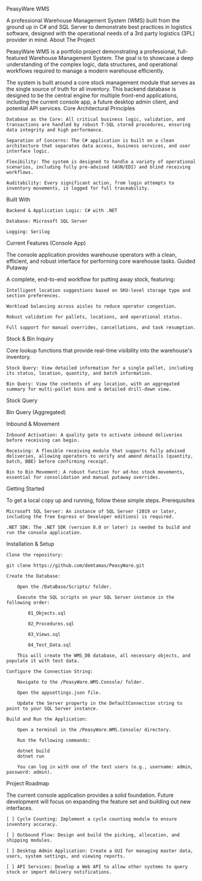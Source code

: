 PeasyWare WMS

A professional Warehouse Management System (WMS) built from the ground up in C# and SQL Server to demonstrate best practices in logistics software, designed with the operational needs of a 3rd party logistics (3PL) provider in mind.
About The Project

PeasyWare WMS is a portfolio project demonstrating a professional, full-featured Warehouse Management System. The goal is to showcase a deep understanding of the complex logic, data structures, and operational workflows required to manage a modern warehouse efficiently.

The system is built around a core stock management module that serves as the single source of truth for all inventory. This backend database is designed to be the central engine for multiple front-end applications, including the current console app, a future desktop admin client, and potential API services.
Core Architectural Principles

    Database as the Core: All critical business logic, validation, and transactions are handled by robust T-SQL stored procedures, ensuring data integrity and high performance.

    Separation of Concerns: The C# application is built on a clean architecture that separates data access, business services, and user interface logic.

    Flexibility: The system is designed to handle a variety of operational scenarios, including fully pre-advised (ASN/EDI) and blind receiving workflows.

    Auditability: Every significant action, from login attempts to inventory movements, is logged for full traceability.

Built With

    Backend & Application Logic: C# with .NET

    Database: Microsoft SQL Server

    Logging: Serilog

Current Features (Console App)

The console application provides warehouse operators with a clean, efficient, and robust interface for performing core warehouse tasks.
Guided Putaway

A complete, end-to-end workflow for putting away stock, featuring:

    Intelligent location suggestions based on SKU-level storage type and section preferences.

    Workload balancing across aisles to reduce operator congestion.

    Robust validation for pallets, locations, and operational status.

    Full support for manual overrides, cancellations, and task resumption.

Stock & Bin Inquiry

Core lookup functions that provide real-time visibility into the warehouse's inventory.

    Stock Query: View detailed information for a single pallet, including its status, location, quantity, and batch information.

    Bin Query: View the contents of any location, with an aggregated summary for multi-pallet bins and a detailed drill-down view.

Stock Query
	

Bin Query (Aggregated)


	


Inbound & Movement

    Inbound Activation: A quality gate to activate inbound deliveries before receiving can begin.

    Receiving: A flexible receiving module that supports fully advised deliveries, allowing operators to verify and amend details (quantity, batch, BBE) before confirming receipt.

    Bin to Bin Movement: A robust function for ad-hoc stock movements, essential for consolidation and manual putaway overrides.

Getting Started

To get a local copy up and running, follow these simple steps.
Prerequisites

    Microsoft SQL Server: An instance of SQL Server (2019 or later, including the free Express or Developer editions) is required.

    .NET SDK: The .NET SDK (version 8.0 or later) is needed to build and run the console application.

Installation & Setup

    Clone the repository:

    git clone https://github.com/demtamas/PeasyWare.git

    Create the Database:

        Open the /DataBase/Scripts/ folder.

        Execute the SQL scripts on your SQL Server instance in the following order:

            01_Objects.sql

            02_Procedures.sql

            03_Views.sql

            04_Test_Data.sql

        This will create the WMS_DB database, all necessary objects, and populate it with test data.

    Configure the Connection String:

        Navigate to the /PeasyWare.WMS.Console/ folder.

        Open the appsettings.json file.

        Update the Server property in the DefaultConnection string to point to your SQL Server instance.

    Build and Run the Application:

        Open a terminal in the /PeasyWare.WMS.Console/ directory.

        Run the following commands:

        dotnet build
        dotnet run

        You can log in with one of the test users (e.g., username: admin, password: admin).

Project Roadmap

The current console application provides a solid foundation. Future development will focus on expanding the feature set and building out new interfaces.

    [ ] Cycle Counting: Implement a cycle counting module to ensure inventory accuracy.

    [ ] Outbound Flow: Design and build the picking, allocation, and shipping modules.

    [ ] Desktop Admin Application: Create a GUI for managing master data, users, system settings, and viewing reports.

    [ ] API Services: Develop a Web API to allow other systems to query stock or import delivery notifications.